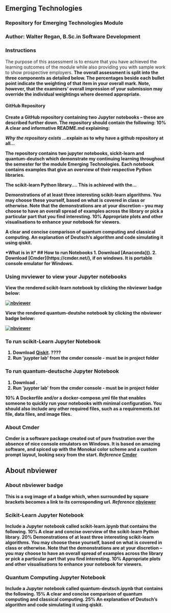 ## Emerging Technologies

### Repository for Emerging Technologies Module

### Author: Walter Regan, B.Sc.in Software Development

### Instructions

The purpose of this assessment is to ensure that you have achieved the learning outcomes
of the module while also providing you with sample work to show prospective employers.
<b />
The overall assessment is split into the three components as detailed below.
The percentages beside each bullet point indicate the weighting of that item in your
overall mark. Note, however, that the examiners’ overall impression of your submission
may override the individual weightings where deemed appropriate.
<b />

#### GitHub Repository

Create a GitHub repository containing two Jupyter notebooks – these are described further down.
<b />
**The repository should contain the following:**
10% A clear and informative README.md explaining:<b />

_Why the repository exists_ ...explain as to why have a github repository at all...

The repository contains two jupyter notebooks, sickit-learn and quantum-deutsch which demonstrate my continuing learning throughout the semester for the module Emerging Technologies. Each notebook contains examples that give an overview of their respective Python libraries.

The scikit-learn Python library.... This is achieved with the...

Demonstrations of at **least three interesting scikit-learn algorithms.**
You may choose these yourself, based on what is covered in class or otherwise.
Note that the demonstrations are at your discretion – you may choose to have an overall spread of examples across the library or pick a particular part that you find interesting.
10% Appropriate plots and other visualisations to enhance your notebook for viewers.

A clear and concise comparison of **quantum computing and classical computing**.
An explanation of **Deutsch’s algorithm and code simulating it using qiskit**.

<b />
*What is in it*
<b />
## How to run Notebooks
1. Download [Anaconda]().
2. Download [Cmder](https://cmder.net/), if on windows. It is portable console emulator for Windows.

### Using nvviewer to view your Jupyter notebooks

View the rendered scikit-learn notebook by clicking the nbviewer badge below:

[![nbviewer](https://raw.githubusercontent.com/jupyter/design/master/logos/Badges/nbviewer_badge.svg)](https://nbviewer.org/github/Walter64/EmergingTechnologies/blob/main/scikit-learn.ipynb)


View the rendered quantum-deutshe notebook by clicking the nbviewer badge below:

[![nbviewer](https://raw.githubusercontent.com/jupyter/design/master/logos/Badges/nbviewer_badge.svg)](https://nbviewer.org/github/Walter64/EmergingTechnologies/blob/main/quantum-deutsch.ipynb)

### To run scikit-Learn Jupyter Notebook
1. Download [Qiskit](https://qiskit.org/). ????
2. Run 'juypter lab' from the cmder console - must be in project folder

### To run quantum-deutsche Jupyter Notebook
1. Download []().
2. Run 'juypter lab' from the cmder console - must be in project folder

<b />
10% A Dockerfile and/or a docker-compose.yml file that enables someone to quickly run your notebooks with minimal configuration.
You should also include any other required files, such as a requirements.txt file, data files, and image files.
<b />

### About Cmder
Cmder is a software package created out of pure frustration over the absence of nice console emulators on Windows. It is based on amazing software, and spiced up with the Monokai color scheme and a custom prompt layout, looking sexy from the start.
**_Reference_** [Cmder](https://cmder.net/)

## About nbviewer


### About nbviewer badge
This is a svg image of a badge which, when surrounded by square brackets becomes a link to its corrosponding url.
**_Reference_** [nbviewer](https://github.com/jupyter/nbviewer/issues/714)

### Scikit-Learn Jupyter Notebook

**Include a Jupyter notebook called scikit-learn.ipynb that contains the following.**
10% A clear and concise overview of the scikit-learn Python library.
<b />
20% Demonstrations of at **least three interesting scikit-learn algorithms.**
You may choose these yourself, based on what is covered in class or otherwise.
Note that the demonstrations are at your discretion – you may choose to have an overall spread of examples across the library or pick a particular part that you find interesting.
10% Appropriate plots and other visualisations to enhance your notebook for viewers.
<b />

### Quantum Computing Jupyter Notebook

**Include a Jupyter notebook called quantum-deutsch.ipynb that contains the following.**
15% A clear and concise comparison of **quantum computing and classical computing**.
25% An explanation of **Deutsch’s algorithm and code simulating it using qiskit**.
